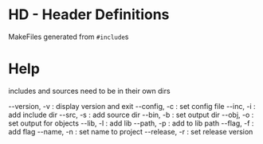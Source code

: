 # HD - Header Definitions

MakeFiles generated from `#include`s

# Help

includes and sources need to be in their own dirs

--version, -v : display version and exit
--config, -c  : set config file
--inc, -i     : add include dir
--src, -s     : add source dir
--bin, -b     : set output dir
--obj, -o     : set output for objects
--lib, -l     : add lib
--path, -p    : add to lib path
--flag, -f    : add flag
--name, -n    : set name to project
--release, -r : set release version

